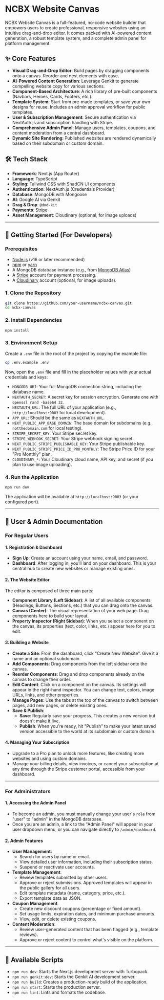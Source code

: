 # NCBX Website Canvas

NCBX Website Canvas is a full-featured, no-code website builder that empowers users to create professional, responsive websites using an intuitive drag-and-drop editor. It comes packed with AI-powered content generation, a robust template system, and a complete admin panel for platform management.

## ✨ Core Features

-   **Visual Drag-and-Drop Editor**: Build pages by dragging components onto a canvas. Reorder and nest elements with ease.
-   **AI-Powered Content Generation**: Leverage Genkit to generate compelling website copy for various sections.
-   **Component-Based Architecture**: A rich library of pre-built components (Navbars, Heroes, Cards, Footers, etc.).
-   **Template System**: Start from pre-made templates, or save your own designs for reuse. Includes an admin approval workflow for public templates.
-   **User & Subscription Management**: Secure authentication via NextAuth.js and subscription handling with Stripe.
-   **Comprehensive Admin Panel**: Manage users, templates, coupons, and content moderation from a central dashboard.
-   **Dynamic Site Rendering**: Published websites are rendered dynamically based on their subdomain or custom domain.

## 🛠️ Tech Stack

-   **Framework**: Next.js (App Router)
-   **Language**: TypeScript
-   **Styling**: Tailwind CSS with ShadCN UI components
-   **Authentication**: NextAuth.js (Credentials Provider)
-   **Database**: MongoDB with Mongoose
-   **AI**: Google AI via Genkit
-   **Drag & Drop**: `@dnd-kit`
-   **Payments**: Stripe
-   **Asset Management**: Cloudinary (optional, for image uploads)

---

## 🚀 Getting Started (For Developers)

### Prerequisites

-   [Node.js](https://nodejs.org/) (v18 or later recommended)
-   [npm](https://www.npmjs.com/) or [yarn](https://yarnpkg.com/)
-   A MongoDB database instance (e.g., from [MongoDB Atlas](https://www.mongodb.com/atlas))
-   A [Stripe](https://stripe.com/) account for payment processing.
-   A [Cloudinary](https://cloudinary.com/) account (optional, for image uploads).

### 1. Clone the Repository

```bash
git clone https://github.com/your-username/ncbx-canvas.git
cd ncbx-canvas
```

### 2. Install Dependencies

```bash
npm install
```

### 3. Environment Setup

Create a `.env` file in the root of the project by copying the example file:

```bash
cp .env.example .env
```

Now, open the `.env` file and fill in the placeholder values with your actual credentials and keys:

-   `MONGODB_URI`: Your full MongoDB connection string, including the database name.
-   `NEXTAUTH_SECRET`: A secret key for session encryption. Generate one with `openssl rand -base64 32`.
-   `NEXTAUTH_URL`: The full URL of your application (e.g., `http://localhost:9003` for local development).
-   `APP_URL`: Should be the same as `NEXTAUTH_URL`.
-   `NEXT_PUBLIC_APP_BASE_DOMAIN`: The base domain for subdomains (e.g., `notthedomain.com` for local testing).
-   `STRIPE_SECRET_KEY`: Your Stripe secret key.
-   `STRIPE_WEBHOOK_SECRET`: Your Stripe webhook signing secret.
-   `NEXT_PUBLIC_STRIPE_PUBLISHABLE_KEY`: Your Stripe publishable key.
-   `NEXT_PUBLIC_STRIPE_PRICE_ID_PRO_MONTHLY`: The Stripe Price ID for your "Pro Monthly" plan.
-   `CLOUDINARY_*`: Your Cloudinary cloud name, API key, and secret (if you plan to use image uploading).

### 4. Run the Application

```bash
npm run dev
```

The application will be available at `http://localhost:9003` (or your configured port).

---

## 📖 User & Admin Documentation

### For Regular Users

#### **1. Registration & Dashboard**
-   **Sign Up**: Create an account using your name, email, and password.
-   **Dashboard**: After logging in, you'll land on your dashboard. This is your central hub to create new websites or manage existing ones.

#### **2. The Website Editor**
The editor is composed of three main parts:
-   **Component Library (Left Sidebar)**: A list of all available components (Headings, Buttons, Sections, etc.) that you can drag onto the canvas.
-   **Canvas (Center)**: The visual representation of your web page. Drag components here to build your layout.
-   **Property Inspector (Right Sidebar)**: When you select a component on the canvas, its properties (text, color, links, etc.) appear here for you to edit.

#### **3. Building a Website**
-   **Create a Site**: From the dashboard, click "Create New Website". Give it a name and an optional subdomain.
-   **Add Components**: Drag components from the left sidebar onto the canvas.
-   **Reorder Components**: Drag and drop components already on the canvas to change their order.
-   **Edit Content**: Click on a component on the canvas. Its settings will appear in the right-hand inspector. You can change text, colors, image URLs, links, and other properties.
-   **Manage Pages**: Use the tabs at the top of the canvas to switch between pages, add new pages, or delete existing ones.
-   **Save & Publish**:
    -   **Save**: Regularly save your progress. This creates a new version but doesn't make it live.
    -   **Publish**: When you're ready, hit "Publish" to make your latest saved version accessible to the world at its subdomain or custom domain.

#### **4. Managing Your Subscription**
-   Upgrade to a Pro plan to unlock more features, like creating more websites and using custom domains.
-   Manage your billing details, view invoices, or cancel your subscription at any time through the Stripe customer portal, accessible from your dashboard.

---

### For Administrators

#### **1. Accessing the Admin Panel**
-   To become an admin, you must manually change your user's `role` from "user" to "admin" in the MongoDB database.
-   Once you are an admin, a link to the "Admin Panel" will appear in your user dropdown menu, or you can navigate directly to `/admin/dashboard`.

#### **2. Admin Features**
-   **User Management**:
    -   Search for users by name or email.
    -   View detailed user information, including their subscription status.
    -   Suspend or reactivate user accounts.
-   **Template Management**:
    -   Review templates submitted by other users.
    -   Approve or reject submissions. Approved templates will appear in the public gallery for all users.
    -   Edit template metadata (name, category, price, etc.).
    -   Export template data as JSON.
-   **Coupon Management**:
    -   Create new discount coupons (percentage or fixed amount).
    -   Set usage limits, expiration dates, and minimum purchase amounts.
    -   View, edit, or delete existing coupons.
-   **Content Moderation**:
    -   Review user-generated content that has been flagged (e.g., template reviews).
    -   Approve or reject content to control what's visible on the platform.

---

## 📜 Available Scripts

-   `npm run dev`: Starts the Next.js development server with Turbopack.
-   `npm run genkit:dev`: Starts the Genkit AI development server.
-   `npm run build`: Creates a production-ready build of the application.
-   `npm run start`: Starts the production server.
-   `npm run lint`: Lints and formats the codebase.
